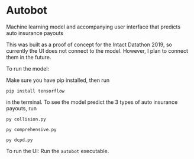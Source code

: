 # Autobot
Machine learning model and accompanying user interface that predicts auto insurance payouts

This was built as a proof of concept for the Intact Datathon 2019, so currently the UI does not connect to the model. However, I plan to connect them in the future.

To run the model:

Make sure you have pip installed, then run

`pip install tensorflow`

in the terminal. To see the model predict the 3 types of auto insurance payouts, run

`py collision.py`

`py comprehensive.py`

`py dcpd.py`

To run the UI:
Run the `autobot` executable.
